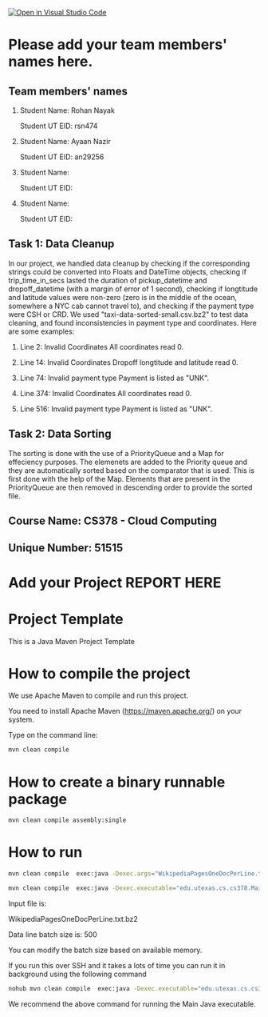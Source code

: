 [![Open in Visual Studio Code](https://classroom.github.com/assets/open-in-vscode-718a45dd9cf7e7f842a935f5ebbe5719a5e09af4491e668f4dbf3b35d5cca122.svg)](https://classroom.github.com/online_ide?assignment_repo_id=15232398&assignment_repo_type=AssignmentRepo)
# Please add your team members' names here. 

## Team members' names 

1. Student Name: Rohan Nayak

   Student UT EID: rsn474

2. Student Name: Ayaan Nazir

   Student UT EID: an29256

3. Student Name: 

   Student UT EID: 

4. Student Name: 

   Student UT EID: 


## Task 1: Data Cleanup
In our project, we handled data cleanup by checking if the corresponding strings could be converted 
into Floats and DateTime objects, checking if trip_time_in_secs lasted the duration of pickup_datetime 
and dropoff_datetime (with a margin of error of 1 second), checking if longtitude and latitude values 
were non-zero (zero is in the middle of the ocean, somewhere a NYC cab cannot travel to), and checking 
if the payment type were CSH or CRD. We used "taxi-data-sorted-small.csv.bz2" to test data cleaning, and
found inconsistencies in payment type and coordinates. Here are some examples:

   1. Line 2: Invalid Coordinates
      All coordinates read 0.
   
   2. Line 14: Invalid Coordinates
      Dropoff longtitude and latitude read 0.
   
   3. Line 74: Invalid payment type
      Payment is listed as "UNK".

   4. Line 374: Invalid Coordinates
      All coordinates read 0.

   5. Line 516: Invalid payment type
      Payment is listed as "UNK".


## Task 2: Data Sorting
The sorting is done with the use of a PriorityQueue and a Map for effeciency purposes.
The elemenets are added to the Priority queue and they are automatically sorted based
on the comparator that is used. This is first done with the help of the Map. Elements
that are present in the PriorityQueue are then removed in descending order to provide
the sorted file.


##  Course Name: CS378 - Cloud Computing 

##  Unique Number: 51515
    


# Add your Project REPORT HERE 


# Project Template

This is a Java Maven Project Template


# How to compile the project

We use Apache Maven to compile and run this project. 

You need to install Apache Maven (https://maven.apache.org/)  on your system. 

Type on the command line: 

```bash
mvn clean compile
```

# How to create a binary runnable package 


```bash
mvn clean compile assembly:single
```


# How to run

```bash
mvn clean compile  exec:java -Dexec.args="WikipediaPagesOneDocPerLine.txt.bz2 300"
```



```bash
mvn clean compile  exec:java -Dexec.executable="edu.utexas.cs.cs378.Main"  -Dexec.args="WikipediaPagesOneDocPerLine.txt.bz2 500"
```


Input file is: 

WikipediaPagesOneDocPerLine.txt.bz2 

Data line batch size is: 500

You can modify the batch size based on available memory.


If you run this over SSH and it takes a lots of time you can run it in background using the following command

```bash
nohub mvn clean compile  exec:java -Dexec.executable="edu.utexas.cs.cs378.Main"  -Dexec.args="WikipediaPagesOneDocPerLine.txt.bz2 500"  & 
```

We recommend the above command for running the Main Java executable. 







